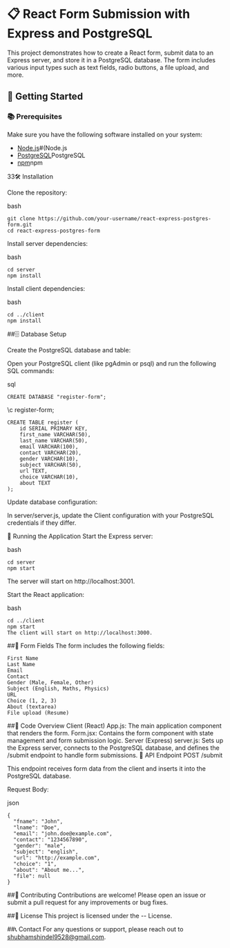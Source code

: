 # 📋 React Form Submission with Express and PostgreSQL

This project demonstrates how to create a React form, submit data to an Express server, and store it in a PostgreSQL database. The form includes various input types such as text fields, radio buttons, a file upload, and more.

## 🚀 Getting Started



### 📚 Prerequisites

Make sure you have the following software installed on your system:

- [Node.js](#Node.js)#(Node.js
- [PostgreSQL](#PostgreSQL)PostgreSQL
- [npm](#npm)npm

33🛠 Installation

Clone the repository:

bash
```
git clone https://github.com/your-username/react-express-postgres-form.git
cd react-express-postgres-form
```
Install server dependencies:

bash
```
cd server
npm install
```
Install client dependencies:

bash
```
cd ../client
npm install
```
##🗄 Database Setup

Create the PostgreSQL database and table:

Open your PostgreSQL client (like pgAdmin or psql) and run the following SQL commands:

sql
```
CREATE DATABASE "register-form";
```

\c register-form;
```
CREATE TABLE register (
    id SERIAL PRIMARY KEY,
    first_name VARCHAR(50),
    last_name VARCHAR(50),
    email VARCHAR(100),
    contact VARCHAR(20),
    gender VARCHAR(10),
    subject VARCHAR(50),
    url TEXT,
    choice VARCHAR(10),
    about TEXT
);
```
Update database configuration:

In server/server.js, update the Client configuration with your PostgreSQL credentials if they differ.

🚀 Running the Application
Start the Express server:

bash
```
cd server
npm start
```
The server will start on http://localhost:3001.


Start the React application:

bash
```
cd ../client
npm start
The client will start on http://localhost:3000.
```
##📝 Form Fields
The form includes the following fields:
```
First Name
Last Name
Email
Contact
Gender (Male, Female, Other)
Subject (English, Maths, Physics)
URL
Choice (1, 2, 3)
About (textarea)
File upload (Resume)
```
##🔧 Code Overview
Client (React)
App.js: The main application component that renders the form.
Form.jsx: Contains the form component with state management and form submission logic.
Server (Express)
server.js: Sets up the Express server, connects to the PostgreSQL database, and defines the /submit endpoint to handle form submissions.
🔗 API Endpoint
POST /submit

This endpoint receives form data from the client and inserts it into the PostgreSQL database.

Request Body:

json
```
{
  "fname": "John",
  "lname": "Doe",
  "email": "john.doe@example.com",
  "contact": "1234567890",
  "gender": "male",
  "subject": "english",
  "url": "http://example.com",
  "choice": "1",
  "about": "About me...",
  "file": null
}
```
##🤝 Contributing
Contributions are welcome! Please open an issue or submit a pull request for any improvements or bug fixes.

##📜 License
This project is licensed under the -- License.

##📞 Contact
For any questions or support, please reach out to shubhamshindel9528@gmail.com.
